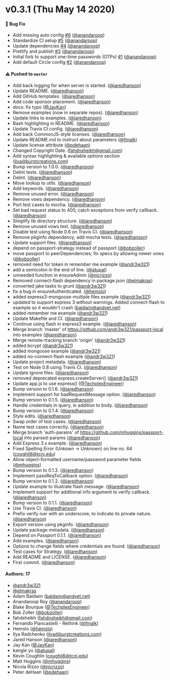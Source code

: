 # v0.3.1 (Thu May 14 2020)

#### 🐛  Bug Fix

- Add missing auto config [#6](https://github.com/artsy/passport-local-with-otp/pull/6) ([@anandaroop](https://github.com/anandaroop))
- Standardize CI setup [#5](https://github.com/artsy/passport-local-with-otp/pull/5) ([@anandaroop](https://github.com/anandaroop))
- Update dependencies [#4](https://github.com/artsy/passport-local-with-otp/pull/4) ([@anandaroop](https://github.com/anandaroop))
- Prettify and publish [#3](https://github.com/artsy/passport-local-with-otp/pull/3) ([@anandaroop](https://github.com/anandaroop))
- Initial fork to support one-time passwords (OTPs) [#1](https://github.com/artsy/passport-local-with-otp/pull/1) ([@anandaroop](https://github.com/anandaroop))
- Add default Circle config [#2](https://github.com/artsy/passport-local-with-otp/pull/2) ([@anandaroop](https://github.com/anandaroop))

#### ⚠️  Pushed to `master`

- Add back logging for when server is started. ([@jaredhanson](https://github.com/jaredhanson))
- Update README. ([@jaredhanson](https://github.com/jaredhanson))
- Add GitHub templates. ([@jaredhanson](https://github.com/jaredhanson))
- Add code sponsor placement. ([@jaredhanson](https://github.com/jaredhanson))
- docs: fix typo ([@JayKan](https://github.com/JayKan))
- Remove examples (now in separate repos). ([@jaredhanson](https://github.com/jaredhanson))
- Update links to examples. ([@jaredhanson](https://github.com/jaredhanson))
- Bash highlighting in README. ([@jaredhanson](https://github.com/jaredhanson))
- Update Travis CI config. ([@jaredhanson](https://github.com/jaredhanson))
- Add back CommonJS-style licenses. ([@jaredhanson](https://github.com/jaredhanson))
- Update README.md to instruct about parameters ([@fmalk](https://github.com/fmalk))
- Update license attribute ([@pdehaan](https://github.com/pdehaan))
- Changed Copyright Date. (fahdnsheikh@gmail.com)
- Add syntax highlighting & available options section (ilya@burstcreations.com)
- Bump version to 1.0.0. ([@jaredhanson](https://github.com/jaredhanson))
- Delint tests. ([@jaredhanson](https://github.com/jaredhanson))
- Delint. ([@jaredhanson](https://github.com/jaredhanson))
- Move lookup to utils. ([@jaredhanson](https://github.com/jaredhanson))
- Add keywords. ([@jaredhanson](https://github.com/jaredhanson))
- Remove unused error. ([@jaredhanson](https://github.com/jaredhanson))
- Remove vows dependency. ([@jaredhanson](https://github.com/jaredhanson))
- Port test cases to mocha. ([@jaredhanson](https://github.com/jaredhanson))
- Set bad request status to 400, catch exceptions from verify callback. ([@jaredhanson](https://github.com/jaredhanson))
- Simplify lib directory structure. ([@jaredhanson](https://github.com/jaredhanson))
- Remove unused vows test. ([@jaredhanson](https://github.com/jaredhanson))
- Disable test using Node 0.6 on Travis CI. ([@jaredhanson](https://github.com/jaredhanson))
- Remove pkginfo dependency, add mocha tests. ([@jaredhanson](https://github.com/jaredhanson))
- Update support files. ([@jaredhanson](https://github.com/jaredhanson))
- depend on passport-strategy instead of passport ([@bobzoller](https://github.com/bobzoller))
- move passport to peerDependencies; fix specs by allowing newer vows ([@bobzoller](https://github.com/bobzoller))
- removed need for token in remember me example ([@andr3w321](https://github.com/andr3w321))
- add a semicolon in the end of line. ([@atupal](https://github.com/atupal))
- unneeded function in ensureAdmin ([@nicrizzo](https://github.com/nicrizzo))
- Removed connect-flash dependency in package.json ([@elmakras](https://github.com/elmakras))
- converted jake tasks to grunt ([@andr3w321](https://github.com/andr3w321))
- fix a bug in ensureAuthenticated. ([@hemslo](https://github.com/hemslo))
- added express3-mongoose-multiple files example ([@andr3w321](https://github.com/andr3w321))
- updated to support express 3 without warnings. Added connect-flash to example so it wouldn't crash (baldwin@andyet.net)
- added remember me example ([@andr3w321](https://github.com/andr3w321))
- Update Makefile and CI. ([@jaredhanson](https://github.com/jaredhanson))
- Continue using flash in express3 example. ([@jaredhanson](https://github.com/jaredhanson))
- Merge branch 'master' of https://github.com/andr3w321/passport-local into examples ([@jaredhanson](https://github.com/jaredhanson))
- Merge remote-tracking branch 'origin' ([@andr3w321](https://github.com/andr3w321))
- added bcrypt ([@andr3w321](https://github.com/andr3w321))
- added mongoose example ([@andr3w321](https://github.com/andr3w321))
- added no-connect-flash example ([@andr3w321](https://github.com/andr3w321))
- Update project metadata. ([@jaredhanson](https://github.com/jaredhanson))
- Test on Node 0.8 using Travis CI. ([@jaredhanson](https://github.com/jaredhanson))
- Update ignore files. ([@jaredhanson](https://github.com/jaredhanson))
- removed deprecated express.createServer() ([@andr3w321](https://github.com/andr3w321))
- Update app.js to use express() ([@TechplexEngineer](https://github.com/TechplexEngineer))
- Bump version to 0.1.6. ([@jaredhanson](https://github.com/jaredhanson))
- Implement support for badRequestMessage option. ([@jaredhanson](https://github.com/jaredhanson))
- Bump version to 0.1.5. ([@jaredhanson](https://github.com/jaredhanson))
- Handle credentials in query, in addition to body. ([@jaredhanson](https://github.com/jaredhanson))
- Bump version to 0.1.4. ([@jaredhanson](https://github.com/jaredhanson))
- Style edits. ([@jaredhanson](https://github.com/jaredhanson))
- Swap order of test cases. ([@jaredhanson](https://github.com/jaredhanson))
- Name test cases correctly. ([@jaredhanson](https://github.com/jaredhanson))
- Merge branch 'auth-params' of https://github.com/mhuggins/passport-local into parsed-params ([@jaredhanson](https://github.com/jaredhanson))
- Add Express 3.x example. ([@jaredhanson](https://github.com/jaredhanson))
- Fixed Spelling Error (Unkown -> Unknown) on line no. 64 (coughli6@tcnj.edu)
- Allow object-formatted username/password parameter fields ([@mhuggins](https://github.com/mhuggins))
- Bump version to 0.1.3. ([@jaredhanson](https://github.com/jaredhanson))
- Implement passReqToCallback option. ([@jaredhanson](https://github.com/jaredhanson))
- Bump version to 0.1.2. ([@jaredhanson](https://github.com/jaredhanson))
- Update example to illustrate flash message. ([@jaredhanson](https://github.com/jaredhanson))
- Implement support for additional info argument to verify callback. ([@jaredhanson](https://github.com/jaredhanson))
- Bump version to 0.1.1. ([@jaredhanson](https://github.com/jaredhanson))
- Use Travis CI. ([@jaredhanson](https://github.com/jaredhanson))
- Prefix verify ivar with an underscore, to indicate its private nature. ([@jaredhanson](https://github.com/jaredhanson))
- Export version using pkginfo. ([@jaredhanson](https://github.com/jaredhanson))
- Update package metadata. ([@jaredhanson](https://github.com/jaredhanson))
- Depend on Passport 0.1.1. ([@jaredhanson](https://github.com/jaredhanson))
- Add examples. ([@jaredhanson](https://github.com/jaredhanson))
- Options to change fields where credentials are found. ([@jaredhanson](https://github.com/jaredhanson))
- Test cases for Strategy. ([@jaredhanson](https://github.com/jaredhanson))
- Add README and LICENSE. ([@jaredhanson](https://github.com/jaredhanson))
- First commit. ([@jaredhanson](https://github.com/jaredhanson))

#### Authors: 17

- [@andr3w321](https://github.com/andr3w321)
- [@elmakras](https://github.com/elmakras)
- Adam Baldwin (baldwin@andyet.net)
- Anandaroop Roy ([@anandaroop](https://github.com/anandaroop))
- Blake Bourque ([@TechplexEngineer](https://github.com/TechplexEngineer))
- Bob Zoller ([@bobzoller](https://github.com/bobzoller))
- fahdsheikh (fahdnsheikh@gmail.com)
- Fernando Piancastelli - Rethink ([@fmalk](https://github.com/fmalk))
- Hemslo ([@hemslo](https://github.com/hemslo))
- Ilya Radchenko (ilya@burstcreations.com)
- Jared Hanson ([@jaredhanson](https://github.com/jaredhanson))
- Jay Kan ([@JayKan](https://github.com/JayKan))
- kangle yu ([@atupal](https://github.com/atupal))
- Kevin Coughlin (coughli6@tcnj.edu)
- Matt Huggins ([@mhuggins](https://github.com/mhuggins))
- Nicola Rizzo ([@nicrizzo](https://github.com/nicrizzo))
- Peter deHaan ([@pdehaan](https://github.com/pdehaan))